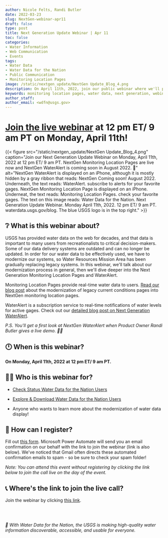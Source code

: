 ```yaml
---
author: Nicole Felts, Randi Butler
date: 2022-03-23
slug: NextGen-webinar-apr11
draft: false
type: post
title: Next Generation Update Webinar | Apr 11
toc: false
categories: 
- Water Information
- Web Communication
- Events
tags:
- Water Data
- Water Data for the Nation
- Public Communication
- Monitoring Location Pages
image: /static/nextgen_update/NextGen Update_Blog_4.png
description: On April 11th, 2022, join our public webinar where we'll provide an update on the Next Generation Monitoring Location Pages and give a live demo of the Next Generation WaterAlert. Wondering what these products are? Read on...
keywords: monitoring location pages, water data, next generation, webinar, update
author_staff: 
author_email: <wdfn@usgs.gov>
---
```


# [Join the live webinar](https://teams.microsoft.com/l/meetup-join/19%3ameeting_NjlmMmEwZGItN2U5ZS00NDgzLWE2NjktNGRjMzUwOTU5NmQy%40thread.v2/0?context=%7b%22Tid%22%3a%220693b5ba-4b18-4d7b-9341-f32f400a5494%22%2c%22Oid%22%3a%2274c01c76-7d2c-4555-94ec-9e22ecb44037%22%7d) at 12 pm ET/ 9 am PT on Monday, April 11th!

<div class="grid-row">
{{< figure src="/static/nextgen_update/NextGen Update_Blog_4.png" caption="Join our Next Generation Update Webinar on Monday, April 11th, 2022 at 12 pm ET/ 9 am PT. NextGen Monitoring Location Pages are live now and NextGen WaterAlert is coming soon in August 2022. 👀" alt="NextGen WaterAlert is displayed on an iPhone, although it is mostly hidden by a gray ribbon that reads: NextGen Coming soon! August 2022. Underneath, the text reads: WaterAlert. subscribe to alerts for your favorite gages. NextGen Monitoring Location Page is displayed on an iPhone. Underneat, the text reads: Monitoring Location Pages. check your favorite gages. The text on this image reads: Water Data for the Nation. Next Generation Update Webinar. Monday April 11th, 2022. 12 pm ET/ 9 am PT. waterdata.usgs.gov/blog. The blue USGS logo is in the top right." >}}
</div>

## ❔ What is this webinar about?

USGS has provided water data on the web for decades, and that data is important to many users from recreationalists to critical decision-makers. Some of our data delivery systems are outdated and can no longer be updated. In order for our water data to be effectively used, we have to modernize our systems, so Water Resources Mission Area has been gradually replacing legacy systems. In this webinar, we'll talk about our modernization process in general, then we'll dive deeper into the Next Generation Monitoring Location Pages and WaterAlert.

Monitoring Location Pages provide real-time water data to users. [Read our blog post](https://waterdata.usgs.gov/blog/realtime-pages-replacement/) about the modernization of legacy current conditions pages into NextGen monitoring location pages.

WaterAlert is a subscription service to real-time notifications of water levels for active gages. Check out our [detailed blog post on Next Generation WaterAlert](https://waterdata.usgs.gov/blog/WaterAlert-transition/).

*P.S. You'll get a first look at NextGen WaterAlert when Product Owner Randi Butler gives a live demo. 🙌🥳*


## 🕛 When is this webinar?
**On Monday, April 11th, 2022 at 12 pm ET/ 9 am PT.**


## 👩🧑 Who is this webinar for?
- [Check Status Water Data for the Nation Users](https://waterdata.usgs.gov/blog/user_check_status/)

- [Explore & Download Water Data for the Nation Users](https://waterdata.usgs.gov/blog/user_explore_download/)

- Anyone who wants to learn more about the modernization of water data display!


## 📆 How can I register?
Fill out [this form](https://forms.office.com/g/VuUJ4pfhUU). Microsoft Power Automate will send you an email confirmation on our behalf with the link to join the webinar (link is also below). We've noticed that Gmail often directs these automated confirmation emails to spam - so be sure to check your spam folder!

*Note: You can attend this event without registering by clicking the link below to join the call live on the day of the event.*

## 📞 Where's the link to join the live call?
Join the webinar by clicking [this link](https://teams.microsoft.com/l/meetup-join/19%3ameeting_NjlmMmEwZGItN2U5ZS00NDgzLWE2NjktNGRjMzUwOTU5NmQy%40thread.v2/0?context=%7b%22Tid%22%3a%220693b5ba-4b18-4d7b-9341-f32f400a5494%22%2c%22Oid%22%3a%2274c01c76-7d2c-4555-94ec-9e22ecb44037%22%7d).


<br>
<br>

*🙌 With Water Data for the Nation, the USGS is making high-quality water information discoverable, accessible, and usable for everyone.*
